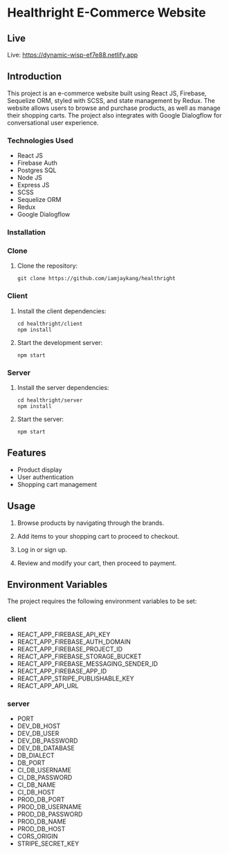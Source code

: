 # Healthright E-Commerce Website

## Live

Live: https://dynamic-wisp-ef7e88.netlify.app

## Introduction

This project is an e-commerce website built using React JS, Firebase, Sequelize ORM, styled with SCSS, and state management by Redux. The website allows users to browse and purchase products, as well as manage their shopping carts. The project also integrates with Google Dialogflow for conversational user experience.

### Technologies Used

- React JS
- Firebase Auth
- Postgres SQL
- Node JS
- Express JS
- SCSS
- Sequelize ORM
- Redux
- Google Dialogflow

### Installation

### Clone
1. Clone the repository:
    ```
    git clone https://github.com/iamjaykang/healthright
    ```
### Client

1. Install the client dependencies:
    ```
    cd healthright/client
    npm install
    ```

2. Start the development server:
    ```
    npm start
    ```
### Server

1. Install the server dependencies:
    ```
    cd healthright/server
    npm install
    ```

2. Start the server:
    ```
    npm start
    ```

## Features

- Product display
- User authentication
- Shopping cart management

## Usage

1. Browse products by navigating through the brands.

2. Add items to your shopping cart to proceed to checkout.

3. Log in or sign up.

4. Review and modify your cart, then proceed to payment.

## Environment Variables

The project requires the following environment variables to be set:

### client
- REACT_APP_FIREBASE_API_KEY
- REACT_APP_FIREBASE_AUTH_DOMAIN
- REACT_APP_FIREBASE_PROJECT_ID
- REACT_APP_FIREBASE_STORAGE_BUCKET
- REACT_APP_FIREBASE_MESSAGING_SENDER_ID
- REACT_APP_FIREBASE_APP_ID
- REACT_APP_STRIPE_PUBLISHABLE_KEY
- REACT_APP_API_URL

### server
- PORT
- DEV_DB_HOST
- DEV_DB_USER
- DEV_DB_PASSWORD
- DEV_DB_DATABASE
- DB_DIALECT
- DB_PORT
- CI_DB_USERNAME
- CI_DB_PASSWORD
- CI_DB_NAME
- CI_DB_HOST
- PROD_DB_PORT
- PROD_DB_USERNAME
- PROD_DB_PASSWORD
- PROD_DB_NAME
- PROD_DB_HOST
- CORS_ORIGIN
- STRIPE_SECRET_KEY
